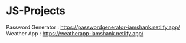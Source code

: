 # JS-Projects

Password Generator : https://passwordgenerator-iamshank.netlify.app/ 
Weather App : https://weatherapp-iamshank.netlify.app/ 
